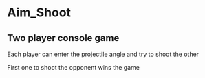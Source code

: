 # Aim_Shoot

## Two player console game

Each player can enter the projectile angle and try to shoot the other

First one to shoot the opponent wins the game
